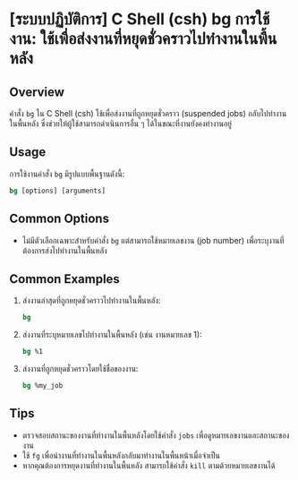 # [ระบบปฏิบัติการ] C Shell (csh) bg การใช้งาน: ใช้เพื่อส่งงานที่หยุดชั่วคราวไปทำงานในพื้นหลัง

## Overview
คำสั่ง `bg` ใน C Shell (csh) ใช้เพื่อส่งงานที่ถูกหยุดชั่วคราว (suspended jobs) กลับไปทำงานในพื้นหลัง ซึ่งช่วยให้ผู้ใช้สามารถดำเนินการอื่น ๆ ได้ในขณะที่งานยังคงทำงานอยู่

## Usage
การใช้งานคำสั่ง `bg` มีรูปแบบพื้นฐานดังนี้:

```csh
bg [options] [arguments]
```

## Common Options
- ไม่มีตัวเลือกเฉพาะสำหรับคำสั่ง `bg` แต่สามารถใช้หมายเลขงาน (job number) เพื่อระบุงานที่ต้องการส่งไปทำงานในพื้นหลัง

## Common Examples
1. ส่งงานล่าสุดที่ถูกหยุดชั่วคราวไปทำงานในพื้นหลัง:
   ```csh
   bg
   ```

2. ส่งงานที่ระบุหมายเลขไปทำงานในพื้นหลัง (เช่น งานหมายเลข 1):
   ```csh
   bg %1
   ```

3. ส่งงานที่ถูกหยุดชั่วคราวโดยใช้ชื่อของงาน:
   ```csh
   bg %my_job
   ```

## Tips
- ตรวจสอบสถานะของงานที่ทำงานในพื้นหลังโดยใช้คำสั่ง `jobs` เพื่อดูหมายเลขงานและสถานะของงาน
- ใช้ `fg` เพื่อนำงานที่ทำงานในพื้นหลังกลับมาทำงานในพื้นหน้าเมื่อจำเป็น
- หากคุณต้องการหยุดงานที่ทำงานในพื้นหลัง สามารถใช้คำสั่ง `kill` ตามด้วยหมายเลขงานได้